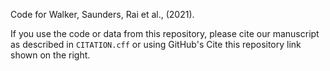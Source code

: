 Code for Walker, Saunders, Rai et al., (2021).

If you use the code or data from this repository, please cite our manuscript as described
in `CITATION.cff` or using GitHub's Cite this repository link shown on the right.
